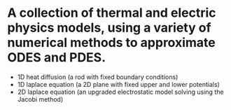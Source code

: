 # A collection of thermal and electric physics models, using a variety of numerical methods to approximate ODES and PDES.

- 1D heat diffusion (a rod with fixed boundary conditions)
- 1D laplace equation (a 2D plane with fixed upper and lower potentials)
- 2D laplace equation (an upgraded electrostatic model solving using the Jacobi method)
